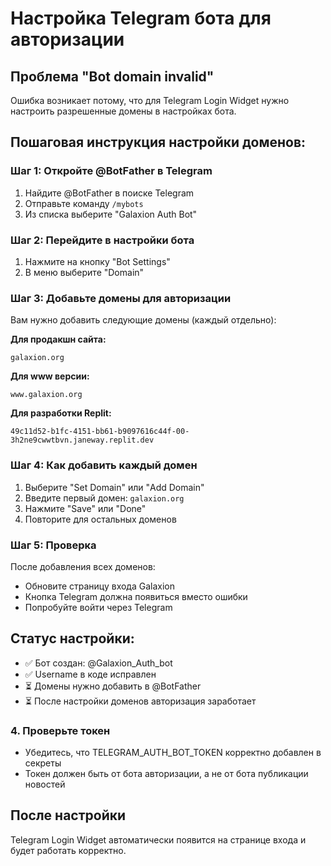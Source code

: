 # Настройка Telegram бота для авторизации

## Проблема "Bot domain invalid"

Ошибка возникает потому, что для Telegram Login Widget нужно настроить разрешенные домены в настройках бота.

## Пошаговая инструкция настройки доменов:

### Шаг 1: Откройте @BotFather в Telegram
1. Найдите @BotFather в поиске Telegram
2. Отправьте команду `/mybots`
3. Из списка выберите "Galaxion Auth Bot"

### Шаг 2: Перейдите в настройки бота
1. Нажмите на кнопку "Bot Settings"
2. В меню выберите "Domain"

### Шаг 3: Добавьте домены для авторизации
Вам нужно добавить следующие домены (каждый отдельно):

**Для продакшн сайта:**
```
galaxion.org
```

**Для www версии:**
```
www.galaxion.org
```

**Для разработки Replit:**
```
49c11d52-b1fc-4151-bb61-b9097616c44f-00-3h2ne9cwwtbvn.janeway.replit.dev
```

### Шаг 4: Как добавить каждый домен
1. Выберите "Set Domain" или "Add Domain"
2. Введите первый домен: `galaxion.org`
3. Нажмите "Save" или "Done"
4. Повторите для остальных доменов

### Шаг 5: Проверка
После добавления всех доменов:
- Обновите страницу входа Galaxion
- Кнопка Telegram должна появиться вместо ошибки
- Попробуйте войти через Telegram

## Статус настройки:
- ✅ Бот создан: @Galaxion_Auth_bot
- ✅ Username в коде исправлен
- ⏳ Домены нужно добавить в @BotFather
- ⏳ После настройки доменов авторизация заработает

### 4. Проверьте токен
- Убедитесь, что TELEGRAM_AUTH_BOT_TOKEN корректно добавлен в секреты
- Токен должен быть от бота авторизации, а не от бота публикации новостей

## После настройки
Telegram Login Widget автоматически появится на странице входа и будет работать корректно.